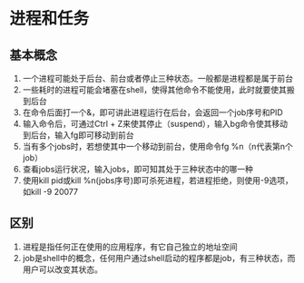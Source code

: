 # 进程和任务

## 基本概念
1. 一个进程可能处于后台、前台或者停止三种状态。一般都是进程都是属于前台
2. 一些耗时的进程可能会堵塞在shell，使得其他命令不能使用，此时就要使其搬到后台
3. 在命令后面打一个&，即可讲此进程运行在后台，会返回一个job序号和PID
4. 输入命令后，可通过Ctrl + Z来使其停止（suspend），输入bg命令使其移动到后台，输入fg即可移动到前台
5. 当有多个jobs时，若想使其中一个移动到前台，使用命令fg %n（n代表第n个job）
6. 查看jobs运行状况，输入jobs，即可知其处于三种状态中的哪一种
7. 使用kill pid或kill %n(jobs序号)即可杀死进程，若进程拒绝，则使用-9选项，如kill -9 20077


## 区别
1. 进程是指任何正在使用的应用程序，有它自己独立的地址空间
2. job是shell中的概念，任何用户通过shell启动的程序都是job，有三种状态，而用户可以改变其状态。